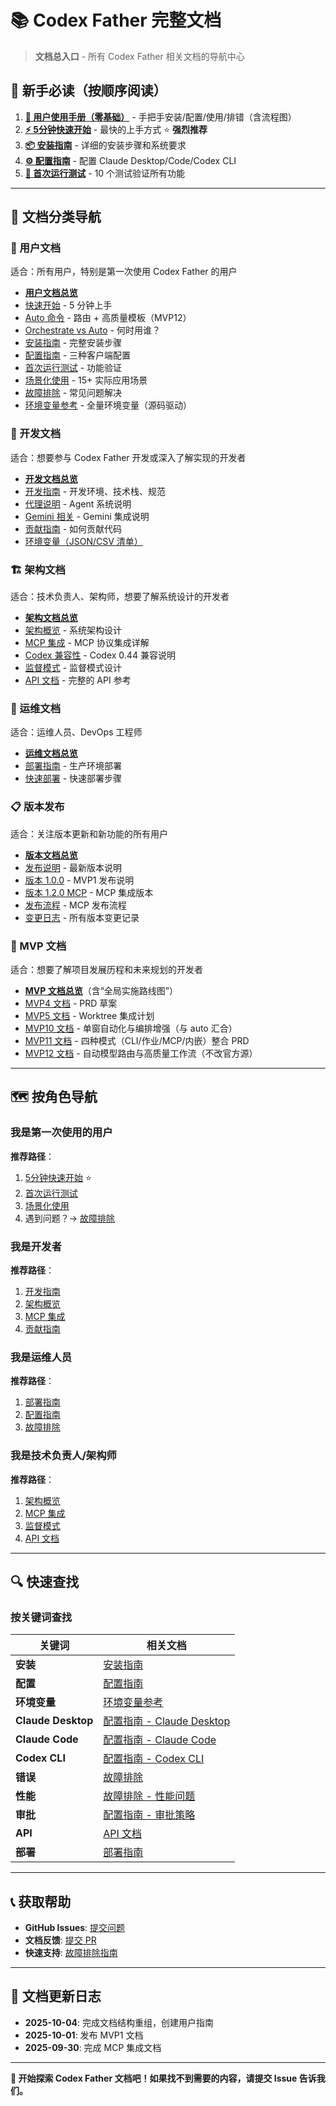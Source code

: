 # 📚 Codex Father 完整文档

> **文档总入口** - 所有 Codex Father 相关文档的导航中心

## 🚀 新手必读（按顺序阅读）

1. **[📘 用户使用手册（零基础）](user/manual.md)** - 手把手安装/配置/使用/排错（含流程图）
2. **[⚡ 5分钟快速开始](user/quick-start.md)** - 最快的上手方式 ⭐ **强烈推荐**
2. **[📦 安装指南](user/installation.md)** - 详细的安装步骤和系统要求
3. **[⚙️ 配置指南](user/configuration.md)** - 配置 Claude Desktop/Code/Codex CLI
4. **[🚀 首次运行测试](user/first-run.md)** - 10 个测试验证所有功能

---

## 📖 文档分类导航

### 👤 用户文档

适合：所有用户，特别是第一次使用 Codex Father 的用户

- **[用户文档总览](user/README.md)**
- [快速开始](user/quick-start.md) - 5 分钟上手
- [Auto 命令](user/auto.md) - 路由 + 高质量模板（MVP12）
- [Orchestrate vs Auto](user/orchestrate-vs-auto.md) - 何时用谁？
- [安装指南](user/installation.md) - 完整安装步骤
- [配置指南](user/configuration.md) - 三种客户端配置
- [首次运行测试](user/first-run.md) - 功能验证
- [场景化使用](user/use-cases/README.md) - 15+ 实际应用场景
- [故障排除](user/troubleshooting.md) - 常见问题解决
- [环境变量参考](../docs/environment-variables-reference.md) - 全量环境变量（源码驱动）

### 🔧 开发文档

适合：想要参与 Codex Father 开发或深入了解实现的开发者

- **[开发文档总览](developer/README.md)**
- [开发指南](developer/DEVELOPMENT.md) - 开发环境、技术栈、规范
- [代理说明](../AGENTS.md) - Agent 系统说明
- [Gemini 相关](developer/GEMINI.md) - Gemini 集成说明
- [贡献指南](developer/contributing.md) - 如何贡献代码
- [环境变量（JSON/CSV 清单）](environment-variables-reference.md#机器可读导出)

### 🏗️ 架构文档

适合：技术负责人、架构师，想要了解系统设计的开发者

- **[架构文档总览](architecture/README.md)**
- [架构概览](architecture/overview.md) - 系统架构设计
- [MCP 集成](architecture/mcp-integration.md) - MCP 协议集成详解
- [Codex 兼容性](architecture/codex-0.44-compatibility.md) - Codex 0.44 兼容说明
- [监督模式](architecture/supervision-patterns.md) - 监督模式设计
- [API 文档](architecture/api/) - 完整的 API 参考

### 🚀 运维文档

适合：运维人员、DevOps 工程师

- **[运维文档总览](operations/README.md)**
- [部署指南](operations/DEPLOY.md) - 生产环境部署
- [快速部署](operations/QUICK_DEPLOY.md) - 快速部署步骤

### 📋 版本发布

适合：关注版本更新和新功能的所有用户

- **[版本文档总览](releases/README.md)**
- [发布说明](releases/RELEASE_NOTES.md) - 最新版本说明
- [版本 1.0.0](releases/VERSION_1.0.0.md) - MVP1 发布说明
- [版本 1.2.0 MCP](releases/VERSION_MCP_1.2.0.md) - MCP 集成版本
- [发布流程](releases/RELEASE_FLOW_MCP.md) - MCP 发布流程
- [变更日志](../CHANGELOG.md) - 所有版本变更记录

### 🎯 MVP 文档

适合：想要了解项目发展历程和未来规划的开发者

- **[MVP 文档总览](mvp/README.md)**（含“全局实施路线图”）
- [MVP4 文档](mvp/mvp4/) - PRD 草案
- [MVP5 文档](mvp/mvp5/) - Worktree 集成计划
- [MVP10 文档](mvp/mvp10/README.md) - 单窗自动化与编排增强（与 auto 汇合）
- [MVP11 文档](mvp/MVP11/PRD.md) - 四种模式（CLI/作业/MCP/内嵌）整合 PRD
- [MVP12 文档](mvp/mvp12/README.md) - 自动模型路由与高质量工作流（不改官方源）

---

## 🗺️ 按角色导航

### 我是第一次使用的用户

**推荐路径**：

1. [5分钟快速开始](user/quick-start.md) ⭐
2. [首次运行测试](user/first-run.md)
3. [场景化使用](user/use-cases/README.md)
4. 遇到问题？→ [故障排除](user/troubleshooting.md)

### 我是开发者

**推荐路径**：

1. [开发指南](developer/DEVELOPMENT.md)
2. [架构概览](architecture/overview.md)
3. [MCP 集成](architecture/mcp-integration.md)
4. [贡献指南](developer/contributing.md)

### 我是运维人员

**推荐路径**：

1. [部署指南](operations/DEPLOY.md)
2. [配置指南](user/configuration.md#高级配置)
3. [故障排除](user/troubleshooting.md)

### 我是技术负责人/架构师

**推荐路径**：

1. [架构概览](architecture/overview.md)
2. [MCP 集成](architecture/mcp-integration.md)
3. [监督模式](architecture/supervision-patterns.md)
4. [API 文档](architecture/api/)

---

## 🔍 快速查找

### 按关键词查找

| 关键词             | 相关文档                                                               |
| ------------------ | ---------------------------------------------------------------------- |
| **安装**           | [安装指南](user/installation.md)                                       |
| **配置**           | [配置指南](user/configuration.md)                                      |
| **环境变量**       | [环境变量参考](environment-variables-reference.md)                     |
| **Claude Desktop** | [配置指南 - Claude Desktop](user/configuration.md#配置-claude-desktop) |
| **Claude Code**    | [配置指南 - Claude Code](user/configuration.md#配置-claude-code)       |
| **Codex CLI**      | [配置指南 - Codex CLI](user/configuration.md#配置-codex-cli-rmcp)      |
| **错误**           | [故障排除](user/troubleshooting.md)                                    |
| **性能**           | [故障排除 - 性能问题](user/troubleshooting.md#性能问题)                |
| **审批**           | [配置指南 - 审批策略](user/configuration.md#审批策略配置)              |
| **API**            | [API 文档](architecture/api/)                                          |
| **部署**           | [部署指南](operations/DEPLOY.md)                                       |

---

## 📞 获取帮助

- **GitHub Issues**:
  [提交问题](https://github.com/yuanyuanyuan/codex-father/issues)
- **文档反馈**: [提交 PR](https://github.com/yuanyuanyuan/codex-father/pulls)
- **快速支持**: [故障排除指南](user/troubleshooting.md)

---

## 📌 文档更新日志

- **2025-10-04**: 完成文档结构重组，创建用户指南
- **2025-10-01**: 发布 MVP1 文档
- **2025-09-30**: 完成 MCP 集成文档

---

**🎉 开始探索 Codex
Father 文档吧！如果找不到需要的内容，请提交 Issue 告诉我们。**
